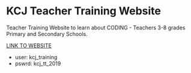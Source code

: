 # KCJ Teacher Training Website 
Teacher Training Website to learn about CODING - Teachers 3-8 grades Primary and Secondary Schools.

[LINK TO WEBSITE](https://training.kidscodejeunesse.org/)

* user: kcj_training
* pswrd: kcj_tt_2019

